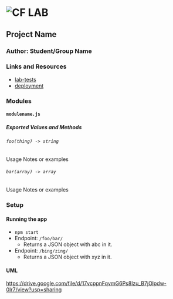 # ![CF](http://i.imgur.com/7v5ASc8.png) LAB

## Project Name

### Author: Student/Group Name

### Links and Resources

- [lab-tests](https://codesandbox.io/s/o7l515m9q9)
- [deployment](https://s3.us-east-2.amazonaws.com/cf-templates-tya46a1vev26-us-east-2/20183328nf-aws.yml)

### Modules

#### `modulename.js`

##### Exported Values and Methods

###### `foo(thing) -> string`

Usage Notes or examples

###### `bar(array) -> array`

Usage Notes or examples

### Setup

#### Running the app

- `npm start`
- Endpoint: `/foo/bar/`
  - Returns a JSON object with abc in it.
- Endpoint: `/bing/zing/`
  - Returns a JSON object with xyz in it.

#### UML

https://drive.google.com/file/d/17vcppnFqvmG6Ps8lzu_B7jOlpdw-0Ir7/view?usp=sharing
